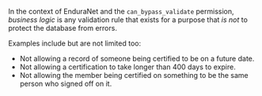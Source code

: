 In the context of EnduraNet and the `can_bypass_validate` permission, *business logic* is any validation rule that exists for a purpose that *is not* to protect the database from errors.

Examples include but are not limited too:

- Not allowing a record of someone being certified to be on a future date.
- Not allowing a certification to take longer than 400 days to expire.
- Not allowing the member being certified on something to be the same person who signed off on it.